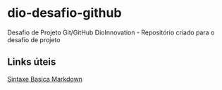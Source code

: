 # dio-desafio-github
Desafio de Projeto Git/GitHub DioInnovation - 
Repositório criado para o desafio de projeto

## Links úteis
[Sintaxe Basica Markdown](https://www.markdownguide.org/basic-syntax/)

